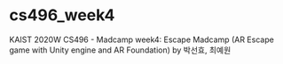 # cs496_week4
KAIST 2020W CS496 - Madcamp week4: Escape Madcamp (AR Escape game with Unity engine and AR Foundation) by 박선효, 최예원
